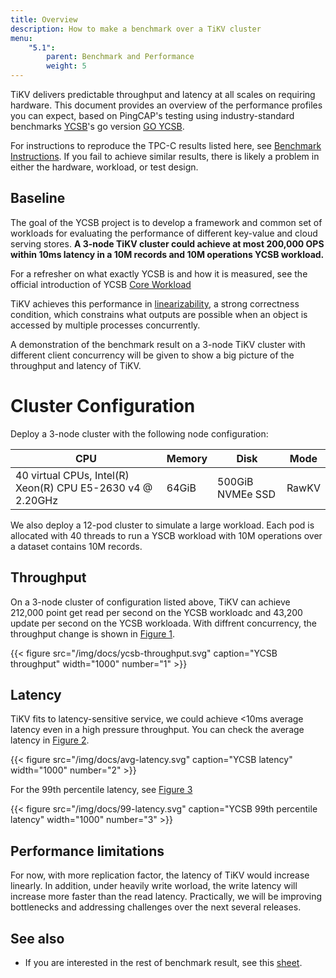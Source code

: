 ```yaml
---
title: Overview
description: How to make a benchmark over a TiKV cluster
menu:
    "5.1":
        parent: Benchmark and Performance
        weight: 5
---
```


TiKV delivers predictable throughput and latency at all scales on requiring hardware. This document provides an overview of the performance profiles you can expect, based on PingCAP's testing using industry-standard benchmarks [YCSB](https://github.com/brianfrankcooper/YCSB)'s go version [GO YCSB](https://github.com/pingcap/go-ycsb).

For instructions to reproduce the TPC-C results listed here, see [Benchmark Instructions](./instructions.md). If you fail to achieve similar results, there is likely a problem in either the hardware, workload, or test design.

## Baseline

The goal of the YCSB project is to develop a framework and common set of workloads for evaluating the performance of different key-value and cloud serving stores. **A 3-node TiKV cluster could achieve at most 200,000 OPS within 10ms latency in a 10M records and 10M operations YCSB workload.**

For a refresher on what exactly YCSB is and how it is measured, see the official introduction of YCSB [Core Workload](https://github.com/brianfrankcooper/YCSB/wiki/Core-Workloads)

TiKV achieves this performance in [linearizability](https://en.wikipedia.org/wiki/Linearizability), a strong correctness condition, which constrains what outputs are possible when an object is accessed by multiple processes concurrently.

A demonstration of the benchmark result on a 3-node TiKV cluster with different client concurrency will be given to show a big picture of the throughput and latency of TiKV.

# Cluster Configuration

Deploy a 3-node cluster with the following node configuration:

| CPU                                                        | Memory | Disk             | Mode  |
| ---------------------------------------------------------- | ------ | ---------------- | ----- |
| 40 virtual CPUs, Intel(R) Xeon(R) CPU E5-2630 v4 @ 2.20GHz | 64GiB  | 500GiB NVMEe SSD | RawKV |

We also deploy a 12-pod cluster to simulate a large workload. Each pod is allocated with 40 threads to run a YSCB workload with 10M operations over a dataset contains 10M records.

## Throughput

On a 3-node cluster of configuration listed above, TiKV can achieve 212,000 point get read per second on the YCSB workloadc and 43,200 update per second on the YCSB workloada. With diffrent concurrency, the throughput change is shown in [Figure 1](https://docs.google.com/spreadsheets/d/e/2PACX-1vTIx695jjL3qYN1iR4xC3N8qh0B1qsHOALSBqf1B469b0DIZwVdzZMcSbBOOtAIo31hAdW0x_EXjmgq/pubchart?oid=1044850259&format=interactive).

{{< figure
    src="/img/docs/ycsb-throughput.svg"
    caption="YCSB throughput"
    width="1000"
    number="1" >}}


## Latency

TiKV fits to latency-sensitive service, we could achieve <10ms average latency even in a high pressure throughput. You can check the average latency in [Figure 2](https://docs.google.com/spreadsheets/d/e/2PACX-1vTIx695jjL3qYN1iR4xC3N8qh0B1qsHOALSBqf1B469b0DIZwVdzZMcSbBOOtAIo31hAdW0x_EXjmgq/pubchart?oid=334435174&format=interactive).

{{< figure
    src="/img/docs/avg-latency.svg"
    caption="YCSB latency"
    width="1000"
    number="2" >}}

For the 99th percentile latency, see [Figure 3](https://docs.google.com/spreadsheets/d/e/2PACX-1vTIx695jjL3qYN1iR4xC3N8qh0B1qsHOALSBqf1B469b0DIZwVdzZMcSbBOOtAIo31hAdW0x_EXjmgq/pubchart?oid=6574505&format=interactive)

{{< figure
    src="/img/docs/99-latency.svg"
    caption="YCSB 99th percentile latency"
    width="1000"
    number="3" >}}

## Performance limitations

For now, with more replication factor, the latency of TiKV would increase linearly. In addition, under heavily write worload, the write latency will increase more faster than the read latency. Practically, we will be improving bottlenecks and addressing challenges over the next several releases.


## See also

* If you are interested in the rest of benchmark result, see this [sheet](https://docs.google.com/spreadsheets/d/1VjzC3IxCiqGQmSUgRxewgExE3c32YiZMUKNsKDuvrPg/edit?usp=sharing).